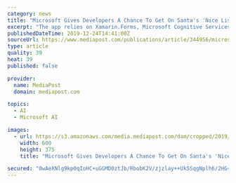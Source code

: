```yaml
---
category: news
title: "Microsoft Gives Developers A Chance To Get On Santa's 'Nice List'"
excerpt: "The app relies on Xamarin.Forms, Microsoft Cognitive Services – Text Analytics and Azure Functions. Developers can find instructions on how to install the Azure components from GitHub repo. Text Analytics is one of more than twenty different Microsoft ..."
publishedDateTime: 2019-12-24T14:41:00Z
sourceUrl: https://www.mediapost.com/publications/article/344956/microsoft-gives-developers-a-chance-to-get-on-sant.html
type: article
quality: 39
heat: 39
published: false

provider:
  name: MediaPost
  domain: mediapost.com

topics:
  - AI
  - Microsoft AI

images:
  - url: https://s3.amazonaws.com/media.mediapost.com/dam/cropped/2019/12/24/screenshot-2019-12-24-094925_7d3epDh.png
    width: 600
    height: 375
    title: "Microsoft Gives Developers A Chance To Get On Santa's 'Nice List'"

secured: "0wAeXNlg9kp0qIoHC+uGGMD0ztJb/RbobK2V/zjzlay++Uk5SqgNplh6/2HG+pr4TWTfE5c4DDqZ7XVmOCTmuM+0Cqr/GE9jFmwmYzgpRRgdqgPinU32cHYd3fXX/cwCRkn79rUy22aCNoGAR8hmisENy9PSSVmqmqOsK3e5AW/rAYk2HM5k1/y4tNBuamZYZ+U8skRseJQSA52LFZODn8dNPACtPIwCTpGTBCH3sIvHh/wdAwd5M6NZz5VRiGFIrfnlSEQWALbVYZYRK54DGWaER3iatigDVdt7nSrZ5Ks=;DqCRkeXJ3JxSdSCV7kjamA=="
---
```


